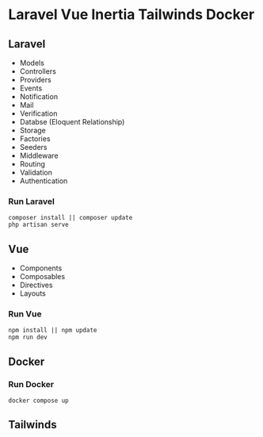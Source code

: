 # Laravel Vue Inertia Tailwinds Docker

## Laravel

-   Models
-   Controllers
-   Providers
-   Events
-   Notification
-   Mail
-   Verification
-   Databse (Eloquent Relationship)
-   Storage
-   Factories
-   Seeders
-   Middleware
-   Routing
-   Validation
-   Authentication

### Run Laravel

    composer install || composer update
    php artisan serve

## Vue

-   Components
-   Composables
-   Directives
-   Layouts

### Run Vue

    npm install || npm update
    npm run dev

## Docker

### Run Docker

    docker compose up

## Tailwinds
